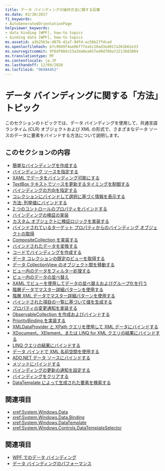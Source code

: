 ```yaml
---
title: データ バインディングの操作方法に関する記事
ms.date: 03/30/2017
f1_keywords:
- AutoGeneratedOrientationPage
helpviewer_keywords:
- data binding [WPF], how-to topics
- binding data [WPF], how-to topics
ms.assetid: a3b2563e-d879-41a7-9dfd-ac56b27fdcad
ms.openlocfilehash: b7c99d9f4ae0bf7fea5c20ad3ed017a361b62e33
ms.sourcegitcommit: 9f6df084c53a3da0ea657ed0d708a72213683084
ms.translationtype: MT
ms.contentlocale: ja-JP
ms.lasthandoff: 12/09/2020
ms.locfileid: "96984452"
---
```

# <a name="data-binding-how-to-topics"></a>データ バインディングに関する「方法」トピック

このセクションのトピックでは、データ バインディングを使用して、共通言語ランタイム (CLR) オブジェクトおよび XML の形式で、さまざまなデータ ソースのデータに要素をバインドする方法について説明します。

## <a name="in-this-section"></a>このセクションの内容

- [簡単なバインディングを作成する](how-to-create-a-simple-binding.md)
- [バインディング ソースを指定する](how-to-specify-the-binding-source.md)
- [XAML でデータをバインディング可能にする](how-to-make-data-available-for-binding-in-xaml.md)
- [TextBox テキストでソースを更新するタイミングを制御する](how-to-control-when-the-textbox-text-updates-the-source.md)
- [バインディングの方向を指定する](how-to-specify-the-direction-of-the-binding.md)
- [コレクションにバインドして選択に基づく情報を表示する](how-to-bind-to-a-collection-and-display-information-based-on-selection.md)
- [方法: 列挙値にバインドする](how-to-bind-to-an-enumeration.md)
- [2 つのコントロールのプロパティをバインドする](how-to-bind-the-properties-of-two-controls.md)
- [バインディングの検証の実装](how-to-implement-binding-validation.md)
- [カスタム オブジェクトに検証ロジックを実装する](how-to-implement-validation-logic-on-custom-objects.md)
- [バインドされているターゲット プロパティからのバインディング オブジェクトの取得](how-to-get-the-binding-object-from-a-bound-target-property.md)
- [CompositeCollection を実装する](how-to-implement-a-compositecollection.md)
- [バインドされたデータを変換する](how-to-convert-bound-data.md)
- [コードでバインディングを作成する](how-to-create-a-binding-in-code.md)
- [データ コレクションの既定のビューを取得する](how-to-get-the-default-view-of-a-data-collection.md)
- [データ CollectionView のオブジェクト間を移動する](how-to-navigate-through-the-objects-in-a-data-collectionview.md)
- [ビュー内のデータをフィルター処理する](how-to-filter-data-in-a-view.md)
- [ビュー内のデータの並べ替え](how-to-sort-data-in-a-view.md)
- [XAML でビューを使用してデータの並べ替えおよびグループ化を行う](how-to-sort-and-group-data-using-a-view-in-xaml.md)
- [階層データでマスター詳細パターンを使用する](how-to-use-the-master-detail-pattern-with-hierarchical-data.md)
- [階層 XML データでマスター詳細パターンを使用する](how-to-use-the-master-detail-pattern-with-hierarchical-xml-data.md)
- [バインドされた項目の一覧に基づいて値を生成する](how-to-produce-a-value-based-on-a-list-of-bound-items.md)
- [プロパティの変更通知を実装する](how-to-implement-property-change-notification.md)
- [ObservableCollection を作成およびバインドする](how-to-create-and-bind-to-an-observablecollection.md)
- [PriorityBinding を実装する](how-to-implement-prioritybinding.md)
- [XMLDataProvider と XPath クエリを使用して XML データにバインドする](how-to-bind-to-xml-data-using-an-xmldataprovider-and-xpath-queries.md)
- [XDocument、XElement、または LINQ for XML クエリの結果にバインドする](how-to-bind-to-xdocument-xelement-or-linq-for-xml-query-results.md)
- [LINQ クエリの結果にバインドする](how-to-bind-to-the-results-of-a-linq-query.md)
- [データ バインドで XML 名前空間を使用する](how-to-use-xml-namespaces-in-data-binding.md)
- [ADO.NET データ ソースにバインドする](how-to-bind-to-an-ado-net-data-source.md)
- [メソッドにバインドする](how-to-bind-to-a-method.md)
- [バインディングの更新の通知を設定する](how-to-set-up-notification-of-binding-updates.md)
- [バインディングをクリアする](how-to-clear-bindings.md)
- [DataTemplate によって生成された要素を検索する](how-to-find-datatemplate-generated-elements.md)

## <a name="reference"></a>関連項目

- <xref:System.Windows.Data>
- <xref:System.Windows.Data.Binding>
- <xref:System.Windows.DataTemplate>
- <xref:System.Windows.Controls.DataTemplateSelector>

## <a name="related-sections"></a>関連項目

- [WPF でのデータ バインディング](/dotnet/desktop-wpf/data/data-binding-overview)
- [データ バインディングのパフォーマンス](../advanced/optimizing-performance-data-binding.md)
